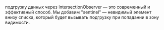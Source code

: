 подгрузку данных через IntersectionObserver — это современный и эффективный способ. Мы добавим "sentinel" — невидимый элемент внизу списка, который будет вызывать подгрузку при попадании в зону видимости.